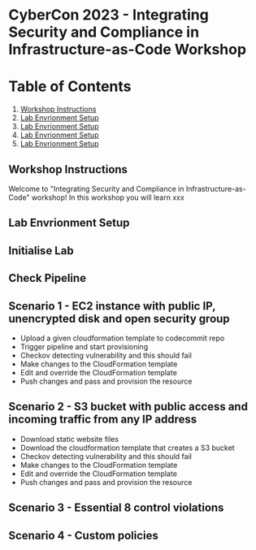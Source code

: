 # CyberCon 2023 - Integrating Security and Compliance in Infrastructure-as-Code Workshop 

# Table of Contents

1. [Workshop Instructions](#workshop-instructions)
2. [Lab Envrionment Setup](#lab-envrionment-setup)
3. [Lab Envrionment Setup](#lab-envrionment-setup)
4. [Lab Envrionment Setup](#lab-envrionment-setup)
5. [Lab Envrionment Setup](#lab-envrionment-setup)

## Workshop Instructions
Welcome to "Integrating Security and Compliance in Infrastructure-as-Code" workshop!
In this workshop you will learn xxx

## Lab Envrionment Setup


## Initialise Lab


## Check Pipeline


## Scenario 1 - EC2 instance with public IP, unencrypted disk and open security group
- Upload a given cloudformation template to codecommit repo
- Trigger pipeline and start provisioning
- Checkov detecting vulnerability and this should fail
- Make changes to the CloudFormation template
- Edit and override the CloudFormation template
- Push changes and pass and provision the resource

## Scenario 2 - S3 bucket with public access and incoming traffic from any IP address
- Download static website files
- Download the cloudformation template that creates a S3 bucket
- Checkov detecting vulnerability and this should fail
- Make changes to the CloudFormation template
- Edit and override the CloudFormation template
- Push changes and pass and provision the resource

## Scenario 3 - Essential 8 control violations


## Scenario 4 - Custom policies
